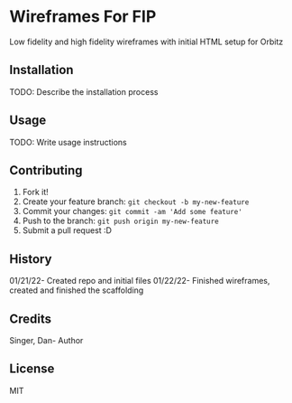 # Wireframes For FIP  

Low fidelity and high fidelity wireframes with initial HTML setup for Orbitz  

## Installation  

TODO: Describe the installation process  

## Usage  

TODO: Write usage instructions  

## Contributing  

1. Fork it!  
2. Create your feature branch: `git checkout -b my-new-feature`  
3. Commit your changes: `git commit -am 'Add some feature'`  
4. Push to the branch: `git push origin my-new-feature`  
5. Submit a pull request :D  

## History  

01/21/22- Created repo and initial files
01/22/22- Finished wireframes, created and finished the scaffolding

## Credits  

Singer, Dan- Author  

## License  

MIT  